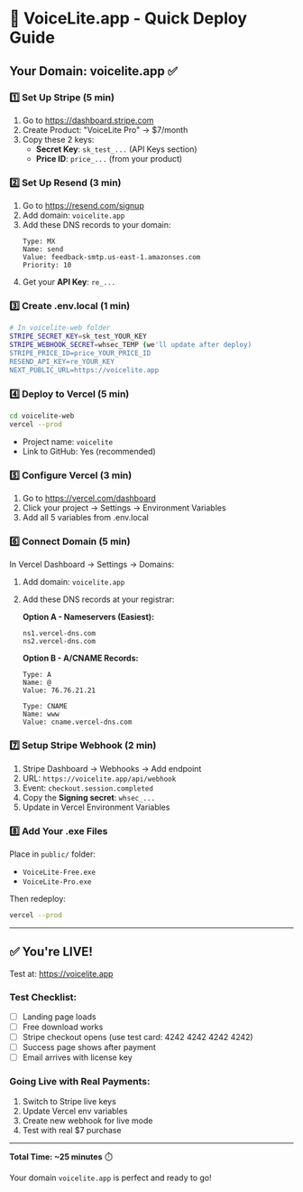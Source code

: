 # 🚀 VoiceLite.app - Quick Deploy Guide

## Your Domain: voicelite.app ✅

### 1️⃣ Set Up Stripe (5 min)
1. Go to https://dashboard.stripe.com
2. Create Product: "VoiceLite Pro" → $7/month
3. Copy these 2 keys:
   - **Secret Key**: `sk_test_...` (API Keys section)
   - **Price ID**: `price_...` (from your product)

### 2️⃣ Set Up Resend (3 min)
1. Go to https://resend.com/signup
2. Add domain: `voicelite.app`
3. Add these DNS records to your domain:
   ```
   Type: MX
   Name: send
   Value: feedback-smtp.us-east-1.amazonses.com
   Priority: 10
   ```
4. Get your **API Key**: `re_...`

### 3️⃣ Create .env.local (1 min)
```bash
# In voicelite-web folder
STRIPE_SECRET_KEY=sk_test_YOUR_KEY
STRIPE_WEBHOOK_SECRET=whsec_TEMP (we'll update after deploy)
STRIPE_PRICE_ID=price_YOUR_PRICE_ID
RESEND_API_KEY=re_YOUR_KEY
NEXT_PUBLIC_URL=https://voicelite.app
```

### 4️⃣ Deploy to Vercel (5 min)
```bash
cd voicelite-web
vercel --prod
```
- Project name: `voicelite`
- Link to GitHub: Yes (recommended)

### 5️⃣ Configure Vercel (3 min)
1. Go to https://vercel.com/dashboard
2. Click your project → Settings → Environment Variables
3. Add all 5 variables from .env.local

### 6️⃣ Connect Domain (5 min)
In Vercel Dashboard → Settings → Domains:
1. Add domain: `voicelite.app`
2. Add these DNS records at your registrar:

   **Option A - Nameservers (Easiest):**
   ```
   ns1.vercel-dns.com
   ns2.vercel-dns.com
   ```

   **Option B - A/CNAME Records:**
   ```
   Type: A
   Name: @
   Value: 76.76.21.21

   Type: CNAME
   Name: www
   Value: cname.vercel-dns.com
   ```

### 7️⃣ Setup Stripe Webhook (2 min)
1. Stripe Dashboard → Webhooks → Add endpoint
2. URL: `https://voicelite.app/api/webhook`
3. Event: `checkout.session.completed`
4. Copy the **Signing secret**: `whsec_...`
5. Update in Vercel Environment Variables

### 8️⃣ Add Your .exe Files
Place in `public/` folder:
- `VoiceLite-Free.exe`
- `VoiceLite-Pro.exe`

Then redeploy:
```bash
vercel --prod
```

---

## ✅ You're LIVE!

Test at: https://voicelite.app

### Test Checklist:
- [ ] Landing page loads
- [ ] Free download works
- [ ] Stripe checkout opens (use test card: 4242 4242 4242 4242)
- [ ] Success page shows after payment
- [ ] Email arrives with license key

### Going Live with Real Payments:
1. Switch to Stripe live keys
2. Update Vercel env variables
3. Create new webhook for live mode
4. Test with real $7 purchase

---

**Total Time: ~25 minutes** ⏱️

Your domain `voicelite.app` is perfect and ready to go!